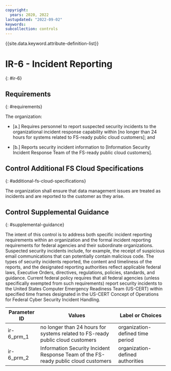 ```yaml
---
copyright:
  years: 2020, 2022
lastupdated: "2022-09-02"
keywords: 
subcollection: controls
---
```



{{site.data.keyword.attribute-definition-list}}


# IR-6 - Incident Reporting
{: #ir-6}

## Requirements
{: #requirements}

The organization:

- \[a.\] Requires personnel to report suspected security incidents to the organizational incident response capability within [no longer than 24 hours for systems related to FS-ready public cloud customers]; and

- \[b.\] Reports security incident information to [Information Security Incident Response Team of the FS-ready public cloud customers].

## Control Additional FS Cloud Specifications
{: #additional-fs-cloud-specifications}

The organization shall ensure that data management issues are treated as incidents and are reported to the customer as they arise.

## Control Supplemental Guidance
{: #supplemental-guidance}

The intent of this control is to address both specific incident reporting requirements within an organization and the formal incident reporting requirements for federal agencies and their subordinate organizations. Suspected security incidents include, for example, the receipt of suspicious email communications that can potentially contain malicious code. The types of security incidents reported, the content and timeliness of the reports, and the designated reporting authorities reflect applicable federal laws, Executive Orders, directives, regulations, policies, standards, and guidance. Current federal policy requires that all federal agencies (unless specifically exempted from such requirements) report security incidents to the United States Computer Emergency Readiness Team (US-CERT) within specified time frames designated in the US-CERT Concept of Operations for Federal Cyber Security Incident Handling.

| Parameter ID | Values | Label or Choices |
|---|---|---|
| ir-6_prm_1 | no longer than 24 hours for systems related to FS-ready public cloud customers | organization-defined time period |
| ir-6_prm_2 | Information Security Incident Response Team of the FS-ready public cloud customers | organization-defined authorities |

